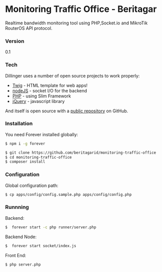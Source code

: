 # Monitoring Traffic Office - Beritagar

Realtime bandwidth monitoring tool using PHP,Socket.io and MikroTik RouterOS API protocol.

### Version
0.1

### Tech

Dillinger uses a number of open source projects to work properly:

* [Twig](http://twig.sensiolabs.org) - HTML template for web apps!
* [nodeJS](http://nodejs.org) - socket I/O for the backend
* [PHP](http://php.net) - using Slim Framework
* [jQuery](https://jquery.com) - javascript library

And itself is open source with a [public repository](https://github.com/beritagarid/monitoring-traffic-office)
 on GitHub.


### Installation

You need Forever installed globally:

```sh
$ npm i -g forever
```
```sh
$ git clone https://github.com/beritagarid/monitoring-traffic-office
$ cd monitoring-traffic-office
$ composer install
```
### Configuration
Global configuration path:
```sh
$ cp apps/config/config.sample.php apps/config/config.php
```
### Runnning 

Backend:

```sh
$  forever start -c php runner/server.php
```
Backend Node:

```sh
$  forever start socket/index.js
```

Front End:

```sh
$ php server.php
```
